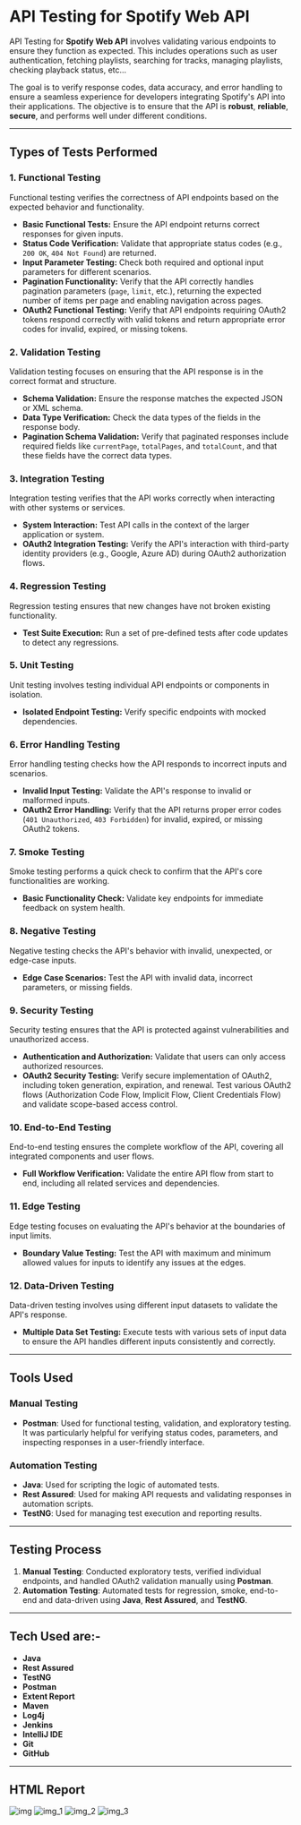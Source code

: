 # API Testing for Spotify Web API

API Testing for **Spotify Web API** involves validating various endpoints to ensure they function as expected. This
includes
operations such as user authentication, fetching playlists, searching for tracks, managing playlists, checking
playback status, etc... 

The goal is to verify response codes, data accuracy, and error handling to ensure a seamless experience
for developers integrating Spotify's API into their applications. The objective is to ensure that the API is **robust**,
**reliable**, **secure**, and performs well under different conditions.


---

## Types of Tests Performed

### 1. Functional Testing

Functional testing verifies the correctness of API endpoints based on the expected behavior and functionality.

- **Basic Functional Tests:** Ensure the API endpoint returns correct responses for given inputs.
- **Status Code Verification:** Validate that appropriate status codes (e.g., `200 OK`, `404 Not Found`) are returned.
- **Input Parameter Testing:** Check both required and optional input parameters for different scenarios.
- **Pagination Functionality:** Verify that the API correctly handles pagination parameters (`page`, `limit`, etc.),
  returning the expected number of items per page and enabling navigation across pages.
- **OAuth2 Functional Testing:** Verify that API endpoints requiring OAuth2 tokens respond correctly with valid tokens
  and return appropriate error codes for invalid, expired, or missing tokens.

### 2. Validation Testing

Validation testing focuses on ensuring that the API response is in the correct format and structure.

- **Schema Validation:** Ensure the response matches the expected JSON or XML schema.
- **Data Type Verification:** Check the data types of the fields in the response body.
- **Pagination Schema Validation:** Verify that paginated responses include required fields like `currentPage`,
  `totalPages`, and `totalCount`, and that these fields have the correct data types.

### 3. Integration Testing

Integration testing verifies that the API works correctly when interacting with other systems or services.

- **System Interaction:** Test API calls in the context of the larger application or system.
- **OAuth2 Integration Testing:** Verify the API's interaction with third-party identity providers (e.g., Google, Azure
  AD) during OAuth2 authorization flows.

### 4. Regression Testing

Regression testing ensures that new changes have not broken existing functionality.

- **Test Suite Execution:** Run a set of pre-defined tests after code updates to detect any regressions.

### 5. Unit Testing

Unit testing involves testing individual API endpoints or components in isolation.

- **Isolated Endpoint Testing:** Verify specific endpoints with mocked dependencies.

### 6. Error Handling Testing

Error handling testing checks how the API responds to incorrect inputs and scenarios.

- **Invalid Input Testing:** Validate the API's response to invalid or malformed inputs.
- **OAuth2 Error Handling:** Verify that the API returns proper error codes (`401 Unauthorized`, `403 Forbidden`) for
  invalid, expired, or missing OAuth2 tokens.

### 7. Smoke Testing

Smoke testing performs a quick check to confirm that the API's core functionalities are working.

- **Basic Functionality Check:** Validate key endpoints for immediate feedback on system health.

### 8. Negative Testing

Negative testing checks the API's behavior with invalid, unexpected, or edge-case inputs.

- **Edge Case Scenarios:** Test the API with invalid data, incorrect parameters, or missing fields.

### 9. Security Testing

Security testing ensures that the API is protected against vulnerabilities and unauthorized access.

- **Authentication and Authorization:** Validate that users can only access authorized resources.
- **OAuth2 Security Testing:** Verify secure implementation of OAuth2, including token generation, expiration, and
  renewal. Test various OAuth2 flows (Authorization Code Flow, Implicit Flow, Client Credentials Flow) and validate
  scope-based access control.

### 10. End-to-End Testing

End-to-end testing ensures the complete workflow of the API, covering all integrated components and user flows.

- **Full Workflow Verification:** Validate the entire API flow from start to end, including all related services and
  dependencies.

### 11. Edge Testing

Edge testing focuses on evaluating the API's behavior at the boundaries of input limits.

- **Boundary Value Testing:** Test the API with maximum and minimum allowed values for inputs to identify any issues at
  the edges.

### 12. Data-Driven Testing

Data-driven testing involves using different input datasets to validate the API's response.

- **Multiple Data Set Testing:** Execute tests with various sets of input data to ensure the API handles different
  inputs consistently and correctly.

---

## Tools Used

### Manual Testing

- **Postman**: Used for functional testing, validation, and exploratory testing. It was particularly helpful for
  verifying status codes, parameters, and inspecting responses in a user-friendly interface.

### Automation Testing

- **Java**: Used for scripting the logic of automated tests.
- **Rest Assured**: Used for making API requests and validating responses in automation scripts.
- **TestNG**: Used for managing test execution and reporting results.

---

## Testing Process

1. **Manual Testing**: Conducted exploratory tests, verified individual endpoints, and handled OAuth2 validation
   manually using **Postman**.
2. **Automation Testing**: Automated tests for regression, smoke, end-to-end and data-driven using **Java**, **Rest Assured**,
   and **TestNG**.

---

## Tech Used are:-

- **Java**
- **Rest Assured**
- **TestNG**
- **Postman**
- **Extent Report**
- **Maven**
- **Log4j**
- **Jenkins**
- **IntelliJ IDE**
- **Git**
- **GitHub**

---

## HTML Report

![img](https://github.com/user-attachments/assets/c4eac93f-6c26-4bf2-a8f6-95d63469d921)
![img_1](https://github.com/user-attachments/assets/2b94f096-f2a4-4286-8139-9ae8a3081349)
![img_2](https://github.com/user-attachments/assets/d883fbcd-216e-4f26-aafd-a2e95b6f534b)
![img_3](https://github.com/user-attachments/assets/fc22c465-ab71-4b45-a6e1-b8b5bf107182)

